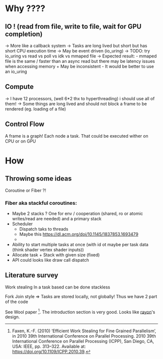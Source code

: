 # Why ????
## IO ! (read from file, write to file, wait for GPU completion)
-> More like a callback system
-> Tasks are long lived but short but has short CPU execution time 
-> May be event driven (io_uring)
-> TODO: try io_uring vs read vs poll vs idk vs mmaped file
    -> Expected result:
        - mmaped file is the same / faster than an async read but there may be latency issues when accessing memory
        + May be inconsistent
        - It would be better to use an io_uring 
## Compute
-> I have 12 processors, (well 6*2 thx to hyperthreading) i should use all of them!
-> Some things are long lived and should not block a frame to be rendered (eg. loading of a file)

## Control Flow
A frame is a graph!
Each node a task.
That could be executed wither on CPU or on GPU

# How
## Throwing some ideas
Coroutine or Fiber ?!

### Fiber aka stackful coroutines:
- Maybe 2 stacks ?  One for env / cooperation (shared, ro or atomic writes/read are needed) and a primary stack
- Scheduler 
  - Dispatch taks to threads
  - Maybe this https://dl.acm.org/doi/10.1145/1837853.1693479
  - 
- Ability to start multiple tasks at once (with id ot maybe per task data (think shader vertex shader inputs))
- Allocate task + Stack with given size (fixed)
- API could looks like draw call dispatch


## Literature survey

Work stealing
In a task based
can be done stackless

Fork Join style => Tasks are stored locally, not globally!
Thus we have 2 part of the code

See Wool paper [^wool]. The introduction section is very good.
Looks like [rayon](https://docs.rs/rayon/latest/rayon/)'s design.


[^wool]: Faxen, K.-F. (2010) ‘Efficient Work Stealing for Fine Grained Parallelism’, in 2010 39th International Conference on Parallel Processing. 2010 39th International Conference on Parallel Processing (ICPP), San Diego, CA, USA: IEEE, pp. 313–322. Available at: https://doi.org/10.1109/ICPP.2010.39.

[^lace]: Van Dijk, T. and Van De Pol, J.C. (2014) ‘Lace: Non-blocking Split Deque for Work-Stealing’, in L. Lopes et al. (eds) Euro-Par 2014: Parallel Processing Workshops. Cham: Springer International Publishing (Lecture Notes in Computer Science), pp. 206–217. Available at: https://doi.org/10.1007/978-3-319-14313-2_18.

